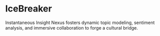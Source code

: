 # IceBreaker
Instantaneous Insight Nexus fosters dynamic topic modeling, sentiment analysis, and immersive collaboration to forge a cultural bridge.

